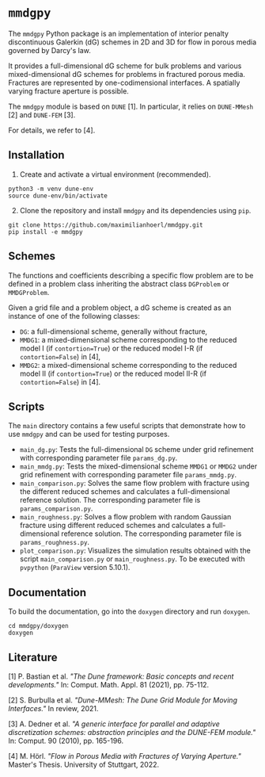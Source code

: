 # `mmdgpy`

The `mmdgpy` Python package is an implementation of interior penalty discontinuous Galerkin (dG) schemes in 2D and 3D for flow in porous media governed by Darcy's law.

It provides a full-dimensional dG scheme for bulk problems and various mixed-dimensional dG schemes for problems in fractured porous media.
Fractures are represented by one-codimensional interfaces.
A spatially varying fracture aperture is possible.

The `mmdgpy` module is based on <nobr>`DUNE` [1]</nobr>. In particular, it relies on <nobr>`DUNE-MMesh` [2]</nobr> and <nobr>`DUNE-FEM` [3]</nobr>.

For details, we refer to [4].

## Installation

1. Create and activate a virtual environment (recommended).
````
python3 -m venv dune-env
source dune-env/bin/activate
````

2. Clone the repository and install `mmdgpy` and its dependencies using `pip`.
````
git clone https://github.com/maximilianhoerl/mmdgpy.git
pip install -e mmdgpy
````

## Schemes

The functions and coefficients describing a specific flow problem are to be defined in a problem class inheriting the abstract class `DGProblem` or `MMDGProblem`.

Given a grid file and a problem object, a dG scheme is created as an instance of one of the following classes:
- `DG`: a full-dimensional scheme, generally without fracture,
- `MMDG1`: a mixed-dimensional scheme corresponding to the reduced <nobr>model I</nobr> (if `contortion=True`) or the reduced <nobr>model I-R</nobr> (if `contortion=False`) <nobr>in [4]</nobr>,
- `MMDG2`: a mixed-dimensional scheme corresponding to the reduced <nobr>model II</nobr> (if `contortion=True`) or the reduced <nobr>model II-R</nobr> (if `contortion=False`) <nobr>in [4]</nobr>.

## Scripts

The `main` directory contains a few useful scripts that demonstrate how to use `mmdgpy` and can be used for testing purposes.

- `main_dg.py`: Tests the full-dimensional `DG` scheme under grid refinement with corresponding parameter file `params_dg.py`.
- `main_mmdg.py`: Tests the mixed-dimensional scheme `MMDG1` or `MMDG2` under grid refinement with corresponding parameter file `params_mmdg.py`.
- `main_comparison.py`: Solves the same flow problem with fracture using the different reduced schemes and calculates a full-dimensional reference solution. The corresponding parameter file is `params_comparison.py`.
- `main_roughness.py`: Solves a flow problem with random Gaussian fracture using different reduced schemes and calculates a full-dimensional reference solution. The corresponding parameter file is `params_roughness.py`.
- `plot_comparison.py`: Visualizes the simulation results obtained with the script `main_comparison.py` or `main_roughness.py`. To be executed with `pvpython` (`ParaView` version 5.10.1).

## Documentation

To build the documentation, go into the `doxygen` directory and run `doxygen`.
````
cd mmdgpy/doxygen
doxygen
````

## Literature
<a id="1">[1]</a>  P. Bastian et al. *"The Dune framework: Basic concepts and recent developments."* In: Comput. Math. Appl. 81 (2021), pp. 75-112.

<a id="2">[2]</a>  S. Burbulla et al. *"Dune-MMesh: The Dune Grid Module for Moving Interfaces."* In review, 2021.

<a id="3">[3]</a>  A. Dedner et al. *"A generic interface for parallel and adaptive discretization schemes: abstraction principles and the DUNE-FEM module."* In: Comput. 90 (2010), pp. 165-196.

<a id="4">[4]</a> M. Hörl. *"Flow in Porous Media with Fractures of Varying Aperture."* Master's Thesis. University of Stuttgart, 2022.
